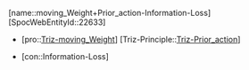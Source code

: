 ﻿---
type: TrizContradiction
aliases:
- moving_Weight+Prior_action-Information-Loss
license: CC BY-SA 4.0
copyright: https://github.com/SpocWeb
IsDeleted: false
IsReadOnly: false
Confidential: public
tags: 
- Triz/Contradiction
---
[name::moving_Weight+Prior_action-Information-Loss]
[SpocWebEntityId::22633]
+ [pro::[Triz-moving_Weight](tech/Triz/Parameter/Triz-moving_Weight.md)]
[Triz-Principle::[Triz-Prior_action](tech/Triz/Principle/Triz-Prior_action.md)]
- [con::Information-Loss]

